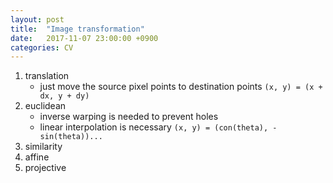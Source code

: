```yaml
---
layout: post
title:  "Image transformation"
date:   2017-11-07 23:00:00 +0900
categories: CV
---
```



1. translation
    - just move the source pixel points to destination points
    `(x, y) = (x + dx, y + dy)`
2. euclidean
    - inverse warping is needed to prevent holes
    - linear interpolation is necessary
    `(x, y) = (con(theta), -sin(theta))...`
3. similarity
4. affine
5. projective

